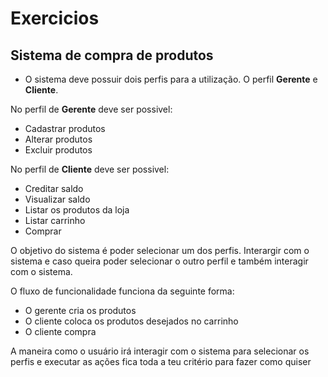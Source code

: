 # Exercicios

## Sistema de compra de produtos

- O sistema deve possuir dois perfis para a utilização. O perfil **Gerente** e **Cliente**.

No perfil de **Gerente** deve ser possivel:

- Cadastrar produtos
- Alterar produtos
- Excluir produtos

No perfil de **Cliente** deve ser possivel:

- Creditar saldo
- Visualizar saldo
- Listar os produtos da loja
- Listar carrinho
- Comprar

O objetivo do sistema é poder selecionar um dos perfis. Interargir com o sistema e caso queira poder selecionar o outro perfil e também interagir com o sistema.

O fluxo de funcionalidade funciona da seguinte forma:

- O gerente cria os produtos
- O cliente coloca os produtos desejados no carrinho
- O cliente compra

A maneira como o usuário irá interagir com o sistema para selecionar os perfis e executar as ações fica toda a teu critério para fazer como quiser
